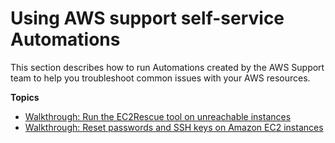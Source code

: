 # Using AWS support self\-service Automations<a name="automation-walk-support"></a>

This section describes how to run Automations created by the AWS Support team to help you troubleshoot common issues with your AWS resources\.

**Topics**
+ [Walkthrough: Run the EC2Rescue tool on unreachable instances](automation-ec2rescue.md)
+ [Walkthrough: Reset passwords and SSH keys on Amazon EC2 instances](automation-ec2reset.md)
